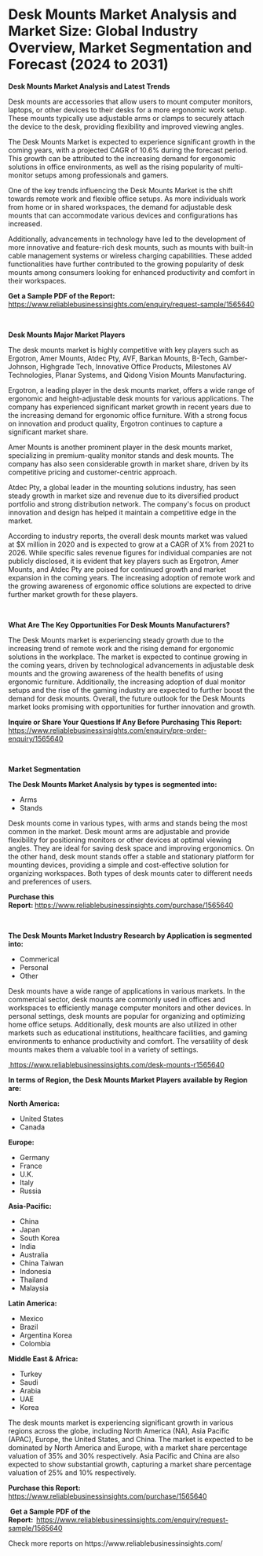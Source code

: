 <p><h1>Desk Mounts Market Analysis and Market Size: Global Industry Overview, Market Segmentation and Forecast (2024 to 2031)</h1></p><p><strong>Desk Mounts Market Analysis and Latest Trends</strong></p>
<p><p>Desk mounts are accessories that allow users to mount computer monitors, laptops, or other devices to their desks for a more ergonomic work setup. These mounts typically use adjustable arms or clamps to securely attach the device to the desk, providing flexibility and improved viewing angles.</p><p>The Desk Mounts Market is expected to experience significant growth in the coming years, with a projected CAGR of 10.6% during the forecast period. This growth can be attributed to the increasing demand for ergonomic solutions in office environments, as well as the rising popularity of multi-monitor setups among professionals and gamers.</p><p>One of the key trends influencing the Desk Mounts Market is the shift towards remote work and flexible office setups. As more individuals work from home or in shared workspaces, the demand for adjustable desk mounts that can accommodate various devices and configurations has increased.</p><p>Additionally, advancements in technology have led to the development of more innovative and feature-rich desk mounts, such as mounts with built-in cable management systems or wireless charging capabilities. These added functionalities have further contributed to the growing popularity of desk mounts among consumers looking for enhanced productivity and comfort in their workspaces.</p></p>
<p><strong>Get a Sample PDF of the Report:&nbsp;</strong> <a href="https://www.reliablebusinessinsights.com/enquiry/request-sample/1565640">https://www.reliablebusinessinsights.com/enquiry/request-sample/1565640</a></p>
<p>&nbsp;</p>
<p><strong>Desk Mounts Major Market Players</strong></p>
<p><p>The desk mounts market is highly competitive with key players such as Ergotron, Amer Mounts, Atdec Pty, AVF, Barkan Mounts, B-Tech, Gamber-Johnson, Highgrade Tech, Innovative Office Products, Milestones AV Technologies, Planar Systems, and Qidong Vision Mounts Manufacturing. </p><p>Ergotron, a leading player in the desk mounts market, offers a wide range of ergonomic and height-adjustable desk mounts for various applications. The company has experienced significant market growth in recent years due to the increasing demand for ergonomic office furniture. With a strong focus on innovation and product quality, Ergotron continues to capture a significant market share.</p><p>Amer Mounts is another prominent player in the desk mounts market, specializing in premium-quality monitor stands and desk mounts. The company has also seen considerable growth in market share, driven by its competitive pricing and customer-centric approach.</p><p>Atdec Pty, a global leader in the mounting solutions industry, has seen steady growth in market size and revenue due to its diversified product portfolio and strong distribution network. The company's focus on product innovation and design has helped it maintain a competitive edge in the market.</p><p>According to industry reports, the overall desk mounts market was valued at $X million in 2020 and is expected to grow at a CAGR of X% from 2021 to 2026. While specific sales revenue figures for individual companies are not publicly disclosed, it is evident that key players such as Ergotron, Amer Mounts, and Atdec Pty are poised for continued growth and market expansion in the coming years. The increasing adoption of remote work and the growing awareness of ergonomic office solutions are expected to drive further market growth for these players.</p></p>
<p>&nbsp;</p>
<p><strong>What Are The Key Opportunities For Desk Mounts Manufacturers?</strong></p>
<p><p>The Desk Mounts market is experiencing steady growth due to the increasing trend of remote work and the rising demand for ergonomic solutions in the workplace. The market is expected to continue growing in the coming years, driven by technological advancements in adjustable desk mounts and the growing awareness of the health benefits of using ergonomic furniture. Additionally, the increasing adoption of dual monitor setups and the rise of the gaming industry are expected to further boost the demand for desk mounts. Overall, the future outlook for the Desk Mounts market looks promising with opportunities for further innovation and growth.</p></p>
<p><strong>Inquire or Share Your Questions If Any Before Purchasing This Report:</strong> <a href="https://www.reliablebusinessinsights.com/enquiry/pre-order-enquiry/1565640">https://www.reliablebusinessinsights.com/enquiry/pre-order-enquiry/1565640</a></p>
<p>&nbsp;</p>
<p><strong>Market Segmentation</strong></p>
<p><strong>The Desk Mounts Market Analysis by types is segmented into:</strong></p>
<p><ul><li>Arms</li><li>Stands</li></ul></p>
<p><p>Desk mounts come in various types, with arms and stands being the most common in the market. Desk mount arms are adjustable and provide flexibility for positioning monitors or other devices at optimal viewing angles. They are ideal for saving desk space and improving ergonomics. On the other hand, desk mount stands offer a stable and stationary platform for mounting devices, providing a simple and cost-effective solution for organizing workspaces. Both types of desk mounts cater to different needs and preferences of users.</p></p>
<p><strong>Purchase this Report:&nbsp;</strong><a href="https://www.reliablebusinessinsights.com/purchase/1565640">https://www.reliablebusinessinsights.com/purchase/1565640</a></p>
<p>&nbsp;</p>
<p><strong>The Desk Mounts Market Industry Research by Application is segmented into:</strong></p>
<p><ul><li>Commerical</li><li>Personal</li><li>Other</li></ul></p>
<p><p>Desk mounts have a wide range of applications in various markets. In the commercial sector, desk mounts are commonly used in offices and workspaces to efficiently manage computer monitors and other devices. In personal settings, desk mounts are popular for organizing and optimizing home office setups. Additionally, desk mounts are also utilized in other markets such as educational institutions, healthcare facilities, and gaming environments to enhance productivity and comfort. The versatility of desk mounts makes them a valuable tool in a variety of settings.</p></p>
<p><a href="https://www.reliablebusinessinsights.com/desk-mounts-r1565640">&nbsp;https://www.reliablebusinessinsights.com/desk-mounts-r1565640</a></p>
<p><strong>In terms of Region, the Desk Mounts Market Players available by Region are:</strong></p>
<p>
    <p> <strong> North America: </strong>
        <ul>
            <li>United States</li>
            <li>Canada</li>
        </ul>
        </p> 
    <p> <strong> Europe: </strong>
        <ul>
            <li>Germany</li>
            <li>France</li>
            <li>U.K.</li>
            <li>Italy</li>
            <li>Russia</li>
        </ul>
        </p> 
    <p> <strong> Asia-Pacific: </strong>
        <ul>
            <li>China</li>
            <li>Japan</li>
            <li>South Korea</li>
            <li>India</li>
            <li>Australia</li>
            <li>China Taiwan</li>
            <li>Indonesia</li>
            <li>Thailand</li>
            <li>Malaysia</li>
        </ul>
        </p> 
    <p> <strong> Latin America: </strong>
        <ul>
            <li>Mexico</li>
            <li>Brazil</li>
            <li>Argentina Korea</li>
            <li>Colombia</li>
        </ul>
        </p> 
    <p> <strong> Middle East & Africa: </strong>
        <ul>
            <li>Turkey</li>
            <li>Saudi</li>
            <li>Arabia</li>
            <li>UAE</li>
            <li>Korea</li>
        </ul>
    </p>
    </p>
<p><p>The desk mounts market is experiencing significant growth in various regions across the globe, including North America (NA), Asia Pacific (APAC), Europe, the United States, and China. The market is expected to be dominated by North America and Europe, with a market share percentage valuation of 35% and 30% respectively. Asia Pacific and China are also expected to show substantial growth, capturing a market share percentage valuation of 25% and 10% respectively.</p></p>
<p><strong>Purchase this Report: </strong><a href="https://www.reliablebusinessinsights.com/purchase/1565640">https://www.reliablebusinessinsights.com/purchase/1565640</a></p>
<p>&nbsp;<strong>Get a Sample PDF of the Report:&nbsp;&nbsp;</strong><a href="https://www.reliablebusinessinsights.com/enquiry/request-sample/1565640">https://www.reliablebusinessinsights.com/enquiry/request-sample/1565640</a></p>
<p><strong></strong></p>
<p>Check more reports on https://www.reliablebusinessinsights.com/</p>